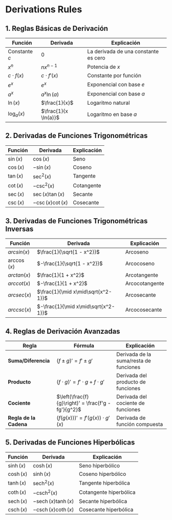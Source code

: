 # Derivations Rules

## 1. Reglas Básicas de Derivación

| Función                | Derivada                          | Explicación                           |
|------------------------|-----------------------------------|---------------------------------------|
| Constante $c$          | $0$                               | La derivada de una constante es cero  |
| $x^n$                  | $nx^{n-1}$                        | Potencia de $x$                       |
| $c \cdot f(x)$         | $c \cdot f'(x)$                   | Constante por función                 |
| $e^x$                  | $e^x$                             | Exponencial con base $e$              |
| $a^x$                  | $a^x \ln(a)$                      | Exponencial con base $a$              |
| $\ln(x)$               | $\frac{1}{x}$                     | Logaritmo natural                     |
| $\log_a(x)$            | $\frac{1}{x \ln(a)}$              | Logaritmo en base $a$                 |

## 2. Derivadas de Funciones Trigonométricas

| Función                | Derivada                          | Explicación                           |
|------------------------|-----------------------------------|---------------------------------------|
| $\sin(x)$              | $\cos(x)$                         | Seno                                  |
| $\cos(x)$              | $-\sin(x)$                        | Coseno                                |
| $\tan(x)$              | $\sec^2(x)$                       | Tangente                              |
| $\cot(x)$              | $-\csc^2(x)$                      | Cotangente                            |
| $\sec(x)$              | $\sec(x)\tan(x)$                  | Secante                               |
| $\csc(x)$              | $-\csc(x)\cot(x)$                 | Cosecante                             |

## 3. Derivadas de Funciones Trigonométricas Inversas

| Función                | Derivada                          | Explicación                           |
|------------------------|-----------------------------------|---------------------------------------|
| $arcsin(x)$           | $\frac{1}{\sqrt{1 - x^2}}$        | Arcoseno                              |
| $\arccos(x)$           | $-\frac{1}{\sqrt{1 - x^2}}$       | Arcocoseno                            |
| $arctan(x)$           | $\frac{1}{1 + x^2}$               | Arcotangente                          |
| $arccot(x)$           | $-\frac{1}{1 + x^2}$             | Arcocotangente                        |
| $arcsec(x)$ | $\frac{1}{\mid x\mid\sqrt{x^2-1}}$ | Arcosecante |
| $arccsc(x)$ | $-\frac{1}{\mid x\mid\sqrt{x^2-1}}$ | Arcocosecante |

## 4. Reglas de Derivación Avanzadas

| Regla                      | Fórmula                                    | Explicación                               |
|----------------------------|--------------------------------------------|-------------------------------------------|
| **Suma/Diferencia**        | $(f \pm g)' = f' \pm g'$                   | Derivada de la suma/resta de funciones    |
| **Producto**               | $(f \cdot g)' = f' \cdot g + f \cdot g'$   | Derivada del producto de funciones        |
| **Cociente**               | $\left(\frac{f}{g}\right)' = \frac{f'g - fg'}{g^2}$ | Derivada del cociente de funciones |
| **Regla de la Cadena**     | $(f(g(x)))' = f'(g(x)) \cdot g'(x)$        | Derivada de función compuesta             |

## 5. Derivadas de Funciones Hiperbólicas

| Función                    | Derivada                                | Explicación                           |
|----------------------------|-----------------------------------------|---------------------------------------|
| $\sinh(x)$                 | $\cosh(x)$                              | Seno hiperbólico                      |
| $\cosh(x)$                 | $\sinh(x)$                              | Coseno hiperbólico                    |
| $\tanh(x)$                 | $\operatorname{sech}^2(x)$              | Tangente hiperbólica                  |
| $\coth(x)$                 | $-\operatorname{csch}^2(x)$             | Cotangente hiperbólica                |
| $\operatorname{sech}(x)$   | $-\operatorname{sech}(x)\tanh(x)$       | Secante hiperbólica                   |
| $\operatorname{csch}(x)$   | $-\operatorname{csch}(x)\coth(x)$       | Cosecante hiperbólica                 |

